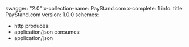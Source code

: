 swagger: "2.0"
x-collection-name: PayStand.com
x-complete: 1
info:
  title: PayStand.com
  version: 1.0.0
schemes:
- http
produces:
- application/json
consumes:
- application/json